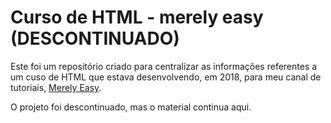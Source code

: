 # Curso de HTML - merely easy (DESCONTINUADO)

Este foi um repositório criado para centralizar as informações referentes a um cuso de HTML que estava desenvolvendo, em 2018, para meu canal de tutoriais, [Merely Easy](https://www.youtube.com/merelyeasy). 

O projeto foi descontinuado, mas o material continua aqui.
